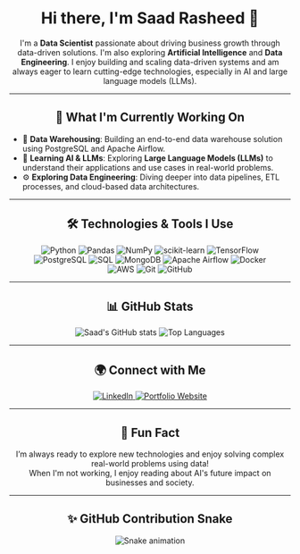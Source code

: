 <h1 align="center">Hi there, I'm Saad Rasheed 👋</h1>

<p align="center">
  I'm a <strong>Data Scientist</strong> passionate about driving business growth through data-driven solutions. I'm also exploring <strong>Artificial Intelligence</strong> and <strong>Data Engineering</strong>. I enjoy building and scaling data-driven systems and am always eager to learn cutting-edge technologies, especially in AI and large language models (LLMs).
</p>

---

<h2 align="center">🚀 What I'm Currently Working On</h2>

- 🔭 **Data Warehousing**: Building an end-to-end data warehouse solution using PostgreSQL and Apache Airflow.
- 🌱 **Learning AI & LLMs**: Exploring **Large Language Models (LLMs)** to understand their applications and use cases in real-world problems.
- ⚙️ **Exploring Data Engineering**: Diving deeper into data pipelines, ETL processes, and cloud-based data architectures.

---

<h2 align="center">🛠️ Technologies & Tools I Use</h2>

<p align="center">
  <img src="https://img.shields.io/badge/-Python-05122A?style=flat&logo=python" alt="Python" />
  <img src="https://img.shields.io/badge/-Pandas-05122A?style=flat&logo=pandas" alt="Pandas" />
  <img src="https://img.shields.io/badge/-NumPy-05122A?style=flat&logo=numpy" alt="NumPy" />
  <img src="https://img.shields.io/badge/-scikit--learn-05122A?style=flat&logo=scikit-learn" alt="scikit-learn" />
  <img src="https://img.shields.io/badge/-TensorFlow-05122A?style=flat&logo=tensorflow" alt="TensorFlow" /><br>
  <img src="https://img.shields.io/badge/-PostgreSQL-05122A?style=flat&logo=postgresql" alt="PostgreSQL" />
  <img src="https://img.shields.io/badge/-SQL-05122A?style=flat&logo=sqlite" alt="SQL" />
  <img src="https://img.shields.io/badge/-MongoDB-05122A?style=flat&logo=mongodb" alt="MongoDB" />
  <img src="https://img.shields.io/badge/-Airflow-05122A?style=flat&logo=apache-airflow" alt="Apache Airflow" />
  <img src="https://img.shields.io/badge/-Docker-05122A?style=flat&logo=docker" alt="Docker" /><br>
  <img src="https://img.shields.io/badge/-AWS-05122A?style=flat&logo=amazon-aws" alt="AWS" />
  <img src="https://img.shields.io/badge/-Git-05122A?style=flat&logo=git" alt="Git" />
  <img src="https://img.shields.io/badge/-GitHub-05122A?style=flat&logo=github" alt="GitHub" />
</p>

---

<h2 align="center">📊 GitHub Stats</h2>

<div align="center">
  <img src="https://github-readme-stats.vercel.app/api?username=saadrasheeddev&show_icons=true&theme=radical" alt="Saad's GitHub stats" />
  <img src="https://github-readme-stats.vercel.app/api/top-langs/?username=saadrasheeddev&layout=compact&theme=radical" alt="Top Languages" />
</div>

---

<h2 align="center">🌍 Connect with Me</h2>

<p align="center">
  <a href="https://www.linkedin.com/in/saadrasheeddev" target="_blank">
    <img src="https://img.shields.io/badge/LinkedIn-0077B5?style=for-the-badge&logo=linkedin&logoColor=white" alt="LinkedIn" />
  </a>
  <a href="https://saadrasheeddev.vercel.app/" target="_blank">
    <img src="https://img.shields.io/badge/Portfolio-00C1D4?style=for-the-badge&logo=vercel&logoColor=white" alt="Portfolio Website" />
  </a>
</p>

---

<h2 align="center">🎯 Fun Fact</h2>

<p align="center">
  I’m always ready to explore new technologies and enjoy solving complex real-world problems using data! <br>
  When I'm not working, I enjoy reading about AI's future impact on businesses and society.
</p>

---

<h2 align="center">✨ GitHub Contribution Snake</h2>

<p align="center">
  <img src="https://github.com/saadrasheeddev/saadrasheeddev/blob/output/github-contribution-grid-snake.svg" alt="Snake animation" />
</p>
